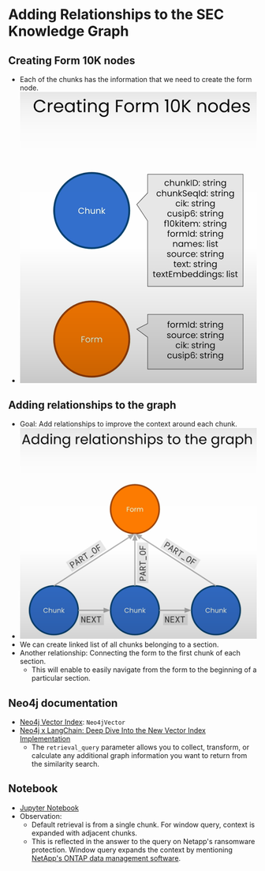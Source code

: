 # Adding Relationships to the SEC Knowledge Graph

## Creating Form 10K nodes

- Each of the chunks has the information that we need to create the form node.
- ![Creating Form 10K nodes](../images/5_0.png)

## Adding relationships to the graph

- Goal: Add relationships to improve the context around each chunk.
- ![Adding relationships to the graph](../images/5_1.png)
- We can create linked list of all chunks belonging to a section.
- Another relationship: Connecting the form to the first chunk of each section.
  - This will enable to easily navigate from the form to the beginning of a particular section.

## Neo4j documentation

- [Neo4j Vector Index](https://python.langchain.com/v0.1/docs/integrations/vectorstores/neo4jvector/): `Neo4jVector`
- [Neo4j x LangChain: Deep Dive Into the New Vector Index Implementation](https://neo4j.com/developer-blog/neo4j-langchain-vector-index-implementation/)
  - The `retrieval_query` parameter allows you to collect, transform, or calculate any additional graph information you want to return from the similarity search.

## Notebook

- [Jupyter Notebook](../code/L5-add_relationships_to_kg.ipynb)
- Observation:
  - Default retrieval is from a single chunk. For window query, context is expanded with adjacent chunks.
  - This is reflected in the answer to the query on Netapp's ransomware protection. Window query expands the context by mentioning [NetApp's ONTAP data management software](https://www.netapp.com/blog/gigaom-highlights-netapp-leader-file-storage/).
